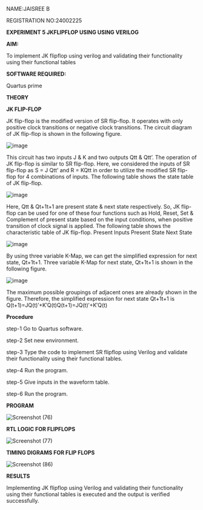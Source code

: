 NAME:JAISREE B

REGISTRATION NO:24002225


**EXPERIMENT 5 JKFLIPFLOP USING USING VERILOG**

**AIM:** 

To implement  JK flipflop using verilog and validating their functionality using their functional tables

**SOFTWARE REQUIRED:**

Quartus prime

**THEORY**

**JK FLIP-FLOP**

JK flip-flop is the modified version of SR flip-flop. It operates with only positive clock transitions or negative clock transitions. The circuit diagram of JK flip-flop is shown in the following figure.

![image](https://github.com/naavaneetha/JKFLIPFLOP-USING-IF-ELSE/assets/154305477/a649c30b-232b-4558-b188-fd6c09845180)


This circuit has two inputs J & K and two outputs Qtt & Qtt’. The operation of JK flip-flop is similar to SR flip-flop. Here, we considered the inputs of SR flip-flop as S = J Qtt’ and R = KQtt in order to utilize the modified SR flip-flop for 4 combinations of inputs. The following table shows the state table of JK flip-flop.

![image](https://github.com/naavaneetha/JKFLIPFLOP-USING-IF-ELSE/assets/154305477/c4360742-e8a8-4937-b089-c46c0433f9a3)

 
Here, Qtt & Qt+1t+1 are present state & next state respectively. So, JK flip-flop can be used for one of these four functions such as Hold, Reset, Set & Complement of present state based on the input conditions, when positive transition of clock signal is applied. The following table shows the characteristic table of JK flip-flop. Present Inputs Present State Next State
 
![image](https://github.com/naavaneetha/JKFLIPFLOP-USING-IF-ELSE/assets/154305477/6c275261-a6d5-4c37-a3a7-1e88ca11c4cd)

By using three variable K-Map, we can get the simplified expression for next state, Qt+1t+1. Three variable K-Map for next state, Qt+1t+1 is shown in the following figure.
 
![image](https://github.com/naavaneetha/JKFLIPFLOP-USING-IF-ELSE/assets/154305477/5174f41b-0ce0-4329-a372-6d1943ea6673)

The maximum possible groupings of adjacent ones are already shown in the figure. Therefore, the simplified expression for next state Qt+1t+1 is Q(t+1)=JQ(t)′+K′Q(t)Q(t+1)=JQ(t)′+K′Q(t)

**Procedure**

step-1 Go to Quartus software.

step-2 Set new environment.

step-3 Type the code to implement SR flipflop using Verilog and validate their functionality using their functional tables.

step-4 Run the program.

step-5 Give inputs in the waveform table.

step-6 Run the program.

**PROGRAM**

![Screenshot (76)](https://github.com/user-attachments/assets/98935ad1-463d-40f1-9075-1da2bb31e9a0)

**RTL LOGIC FOR FLIPFLOPS**

![Screenshot (77)](https://github.com/user-attachments/assets/42d8e8af-6e12-496a-b32b-0ef06ff7951f)

**TIMING DIGRAMS FOR FLIP FLOPS**

![Screenshot (86)](https://github.com/user-attachments/assets/d08912e1-f63f-4e04-a2c1-e08ff533ee0f)


**RESULTS**

Implementing JK flipflop using Verilog and validating their functionality using their functional tables is executed and the output is verified successfully.
